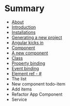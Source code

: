 # Summary

* [About](README.md)
* [Introduction](introduction.md)
* [Installations](installations.md)
* [Generating a new project](generating_a_new_project.md)
* [Angular kicks in](angular_kicks_in.md)
* [Component](component.md)
* [A new component](a_new_component.md)
* [Class](class.md)
* [Property binding](property_binding.md)
* [Event binding](event_binding.md)
* [Element ref - #](element_ref_-.md)
* The list
* New component todo-item
* Add items
* Refactor App Component
* Service

